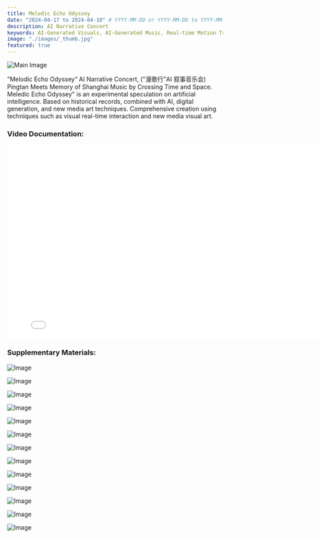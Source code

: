 ```yaml
---
title: Melodic Echo Odyssey
date: "2024-04-17 to 2024-04-18" # YYYY-MM-DD or YYYY-MM-DD to YYYY-MM-DD or YYYY-MM-DD, YYYY-MM-DD, YYYY-MM-DD
description: AI Narrative Concert
keywords: AI-Generated Visuals, AI-Generated Music, Real-time Motion Tracking, Robot Arm
image: "./images/_thumb.jpg"
featured: true
---
```


![Main Image](./images/_main.jpg)

”Melodic Echo Odyssey“ AI Narrative Concert, ("漫歌行"AI 叙事音乐会) Pingtan Meets Memory of Shanghai Music by Crossing Time and Space. Meledic Echo Odyssey" is an experimental speculation on artificial intelligence. Based on historical records, combined with AI, digital generation, and new media art techniques. Comprehensive creation using techniques such as visual real-time interaction and new media visual art.

### Video Documentation:

<iframe width="800" height="450" src="//www.youtube.com/embed/Jy67K_ND3QQ?feature=player_detailpage" frameborder="0" allowfullscreen></iframe>

### Supplementary Materials:

![Image](./images/melodic-echo-odyssey-001.jpg)

![Image](./images/melodic-echo-odyssey-002.jpg)

![Image](./images/melodic-echo-odyssey-003.jpg)

![Image](./images/melodic-echo-odyssey-004.jpg)

![Image](./images/melodic-echo-odyssey-005.jpg)

![Image](./images/melodic-echo-odyssey-006.jpg)

![Image](./images/melodic-echo-odyssey-007.jpg)

![Image](./images/melodic-echo-odyssey-008.jpg)

![Image](./images/melodic-echo-odyssey-009.jpg)

![Image](./images/melodic-echo-odyssey-010.jpg)

![Image](./images/melodic-echo-odyssey-011.jpg)

![Image](./images/melodic-echo-odyssey-012.jpg)

![Image](./images/melodic-echo-odyssey-013.jpg)
